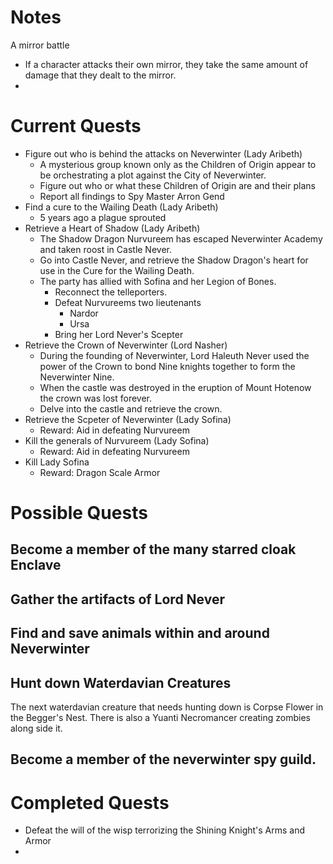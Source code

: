 # Notes

A mirror battle
- If a character attacks their own mirror, they take the same amount of damage that they dealt to the mirror. 
- 

# Current Quests

- Figure out who is behind the attacks on Neverwinter (Lady Aribeth)
  - A mysterious group known only as the Children of Origin appear to be orchestrating a plot against the City of Neverwinter.
  - Figure out who or what these Children of Origin are and their plans
  - Report all findings to Spy Master Arron Gend
- Find a cure to the Wailing Death (Lady Aribeth)
  - 5 years ago a plague sprouted
- Retrieve a Heart of Shadow (Lady Aribeth)
  - The Shadow Dragon Nurvureem has escaped Neverwinter Academy and taken roost in Castle Never.
  - Go into Castle Never, and retrieve the Shadow Dragon's heart for use in the Cure for the Wailing Death.
  - The party has allied with Sofina and her Legion of Bones.
    - Reconnect the telleporters. 
    - Defeat Nurvureems two lieutenants
      - Nardor
      - Ursa
    - Bring her Lord Never's Scepter
- Retrieve the Crown of Neverwinter (Lord Nasher)
  - During the founding of Neverwinter, Lord Haleuth Never used the power of the Crown to bond Nine knights together to form the Neverwinter Nine.
  - When the castle was destroyed in the eruption of Mount Hotenow the crown was lost forever.
  - Delve into the castle and retrieve the crown.
- Retrieve the Scpeter of Neverwinter (Lady Sofina)
  - Reward: Aid in defeating Nurvureem
- Kill the generals of Nurvureem (Lady Sofina)
  - Reward: Aid in defeating Nurvureem
- Kill Lady Sofina
  - Reward: Dragon Scale Armor

# Possible Quests

## Become a member of the many starred cloak Enclave

## Gather the artifacts of Lord Never

## Find and save animals within and around Neverwinter

## Hunt down Waterdavian Creatures

The next waterdavian creature that needs hunting down is Corpse Flower in the Begger's Nest. There is also a Yuanti Necromancer creating zombies along side it.

## Become a member of the neverwinter spy guild.

# Completed Quests

- Defeat the will of the wisp terrorizing the Shining Knight's Arms and Armor
-
